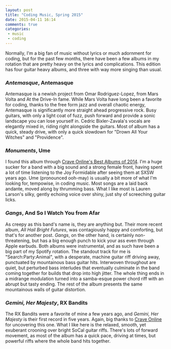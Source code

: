 ```yaml
---
layout: post
title: "Coding Music, Spring 2015"
date: 2015-04-11 16:14
comments: true
categories:
 - music
 - coding
---
```


Normally, I'm a big fan of music without lyrics or much adornment for coding,
but for the past few months, there have been a few albums in my rotation that
are pretty heavy on the lyrics and complications. This edition has four guitar
heavy albums, and three with way more singing than usual.

### _Antemasque_, Antemasque

Antemasque is a newish project from Omar Rodriguez-Lopez, from Mars Volta and At
the Drive-In fame. While Mars Volta have long been a favorite for coding, thanks
to the free form jazz and overall chaotic energy, Antemasque is significantly
more straight ahead progressive rock. Busy guitars, with only a light coat of
fuzz, push forward and provide a sonic landscape you can lose yourself in.
Cedric Bixler-Zavala's vocals are elegantly mixed in, riding right alongside the
guitars. Most of album has a quick, steady drive, with only a quick slowdown for
"Drown All Your Witches" and "Providence".

### _Monuments_, Ume

I found this album through [Crave Online's Best Albums of 2014](http://www.craveonline.com/music/articles/795103-20-best-albums-2014).
I'm a huge sucker for a band with a big sound and a strong female front, having
spent a lot of time listening to the Joy Formidable after seeing them at SXSW
years ago. Ume (pronounced ooh-may) is usually a bit more of what I'm looking
for, tempowise, in coding music. Most songs are a laid back andante, moved along
by thrumming bass. What I like most is Lauren Larson's silky, gently echoing
voice over shiny, just shy of screeching guitar licks.

### _Gangs_, And So I Watch You from Afar

As creepy as this band's name is, they are anything but. Their more recent
album, _All Hail Bright Futures_, was contagiously happy and comforting, but
that's for another post. _Gangs_, on the other hand, is certainly
non-threatening, but has a big enough punch to kick your ass even through Apple
earbuds. Both albums were instrumental, and as such have been a big part of my
Spotify rotation. The standout track for me is "Search:Party:Animal", with a
desperate, machine guitar riff driving away, punctuated by mountainous bass guitar hits.
Interwoven throughout are quiet, but perturbed bass interludes that eventually
culminate in the band coming together for builds that drop into high jitter. The
whole thing ends in a midrange modulation turned into a samba-esque power chord
riff with an abrupt but tasty ending. The rest of the album presents the same
mountainous walls of guitar distortion.


### _Gemini, Her Majesty_, RX Bandits

The RX Bandits were a favorite of mine a few years ago, and _Gemini, Her
Majesty_ is their first record in five years. Again, big thanks to [Crave
Online](http://www.craveonline.com/music/articles/795103-20-best-albums-2014)
for uncovering this one. What I like here is the relaxed, smooth, yet exuberant
crooning over bright SoCal guitar riffs. There's lots of forward movement, as
most of the album has a quick pace, driving at times, but powerful riffs where
the whole band hits together.

